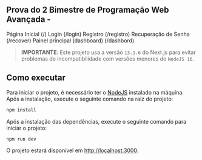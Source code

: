 ## Prova do 2 Bimestre de Programação Web Avançada - 



Página Inicial (/)
Login (/login)
Registro (/registro)
Recuperação de Senha (/recover)
Painel principal (dashboard) (/dashbord)

> **IMPORTANTE**: Este projeto usa a versão `13.1.6` do Next.js para evitar problemas de incompatibilidade com versões menores do `NodeJS 16`. 
## Como executar
Para iniciar o projeto, é necessário ter o [NodeJS](https://nodejs.org/en/) instalado na máquina. Após a instalação, execute o seguinte comando na raiz do projeto:
```bash
npm install
```
Após a instalação das dependências, execute o seguinte comando para iniciar o projeto:
```bash
npm run dev
```
O projeto estará disponível em [http://localhost:3000](http://localhost:3000).
